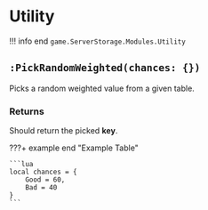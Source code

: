 # Utility
!!! info end
    ``game.ServerStorage.Modules.Utility``


## ``:PickRandomWeighted(chances: {})``

Picks a random weighted value from a given table.

### Returns
Should return the picked **key**.

???+ example end "Example Table"

    ```lua
    local chances = {
        Good = 60,
        Bad = 40
    }
    ```